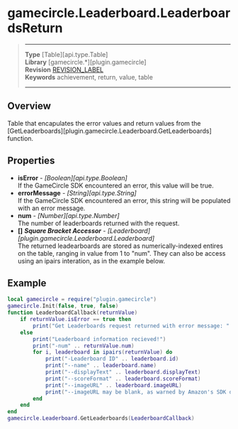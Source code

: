 # gamecircle.Leaderboard.LeaderboardsReturn

> --------------------- ------------------------------------------------------------------------------------------
> __Type__              [Table][api.type.Table]  
> __Library__           [gamecircle.*][plugin.gamecircle]  
> __Revision__          [REVISION_LABEL](REVISION_URL)  
> __Keywords__          achievement, return, value, table  
> --------------------- ------------------------------------------------------------------------------------------

## Overview
Table that encapulates the error values and return values from the [GetLeaderboards][plugin.gamecircle.Leaderboard.GetLeaderboards] function.
	
## Properties
- __isError__ - _[Boolean][api.type.Boolean]_  
	If the GameCircle SDK encountered an error, this value will be true.
- __errorMessage__ - _[String][api.type.String]_  
	If the GameCircle SDK encountered an error, this string will be populated with an error message.
- __num__ - _[Number][api.type.Number]_  
	The number of leaderboards returned with the request. 
- __[]__ ___Square Bracket Accessor___ - _[Leaderboard][plugin.gamecircle.Leaderboard.Leaderboard]_  
	The returned leadearboards are stored as numerically-indexed entires on the table, ranging in value from 1 to "num". They can also be access using an ipairs interation, as in the example below.


## Example
 
``````lua  
local gamecircle = require("plugin.gamecircle")  
gamecircle.Init(false, true, false)  
function LeaderboardCallback(returnValue)  
	if returnValue.isError == true then  
		print("Get Leaderboards request returned with error message: " .. returnValue.errorMessage)  
	else  
		print("Leaderboard information recieved!")  
		print("-num" .. returnValue.num)  
		for i, leaderboard in ipairs(returnValue) do  
			print("-Leaderboard ID" .. leaderboard.id)  
			print("--name" .. leaderboard.name)  
			print("--displayText" .. leaderboard.displayText)  
			print("--scoreFormat" .. leaderboard.scoreFormat)  
			print("--imageURL" .. leaderboard.imageURL)  
			print("--imageURL may be blank, as warned by Amazon's SDK documentation, when propegated outside basic GetLeaderboards function")  
		end  
	end  
end  
gamecircle.Leaderboard.GetLeaderboards(LeaderboardCallback) 
``````